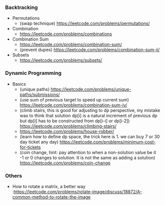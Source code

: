 ### Backtracking

- Permutations
    - (swap technique) https://leetcode.com/problems/permutations/
- Combination
    - https://leetcode.com/problems/combinations
- Combination Sum
    - https://leetcode.com/problems/combination-sum/
    - (prevent dupes) https://leetcode.com/problems/combination-sum-ii/
- Subsets
    - https://leetcode.com/problems/subsets/
    
    
### Dynamic Programming
- Basics
    - (unique paths) https://leetcode.com/problems/unique-paths/submissions/
    - (use sum of previous target to speed up current sum) https://leetcode.com/problems/combination-sum-iv/
    - (climb stairs, this is good for adjusting to dp perspective, my mistake was to think that solution dp[i] is a natural 
      increment of previous dp but dp[i] has to be constructed from dp[i-i] or dp[i-2]) https://leetcode.com/problems/climbing-stairs/
    - https://leetcode.com/problems/house-robber/
    - (learn how to define dp space, the trick here is 1. we can buy 7 or 30 day ticket any day) https://leetcode.com/problems/minimum-cost-for-tickets
    - (coin change, hint: pay attention to when a non-solution value be it -1 or 0 changes to solution. It is not the same as adding a solution)
https://leetcode.com/problems/coin-change  

### Others
- How to rotate a matrix, a better way :https://leetcode.com/problems/rotate-image/discuss/18872/A-common-method-to-rotate-the-image